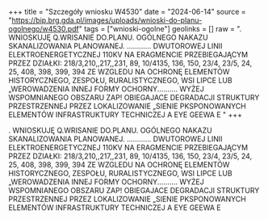 +++
title = "Szczegóły wniosku W4530"
date = "2024-06-14"
source = "https://bip.brg.gda.pl/images/uploads/wnioski-do-planu-ogolnego/w4530.pdf"
tags = ["wnioski-ogolne"]
geolinks = []
raw = ". WNIOSKUJĘ Q.WRISANIE DO.PLANU. OGÓLNEGO NAKAZU SKANALIZOWANIA PLANOWANEJ. ............ DWUTOROWEJ LINII ELEKTROENERGETYCZNEJ 110KV NA ERAGMENCIE PRZEBIEGAJĄCYM PRZEZ DZIAŁKI: 218/3,210,,217,,231, 89, 10/4135, 136, 150, 23/4, 23/5, 24, 25, 408, 398, 399, 394 ZE WZGLEDU NA OCHRONĘ ELEMENTÓW HISTORYCZNEGO, ZESPOŁU, RURALISTYCZNEGO, WSI LIPCE LUB „WEROWADZENIA INNEJ FORMY OCHORNY.......... WYŻEJ WSPOMNIANEGO OBSZARU ZAP! OBIEGAJACE DEGRADACJI STRUKTURY PRZESTRZENNEJ PRZEZ LOKALIZOWANIE „SIENIE PKSPONOWANYCH ELEMENTÓW INFRASTRUKTURY TECHNICZEJ  A EYE GEEWA E "
+++

. WNIOSKUJĘ Q.WRISANIE DO.PLANU. OGÓLNEGO NAKAZU SKANALIZOWANIA PLANOWANEJ. ............
DWUTOROWEJ LINII ELEKTROENERGETYCZNEJ 110KV NA ERAGMENCIE PRZEBIEGAJĄCYM PRZEZ DZIAŁKI:
218/3,210,,217,,231, 89, 10/4135, 136, 150, 23/4, 23/5, 24, 25, 408, 398, 399, 394 ZE WZGLEDU NA OCHRONĘ ELEMENTÓW
HISTORYCZNEGO, ZESPOŁU, RURALISTYCZNEGO, WSI LIPCE LUB „WEROWADZENIA INNEJ FORMY OCHORNY..........
WYŻEJ WSPOMNIANEGO OBSZARU ZAP! OBIEGAJACE DEGRADACJI STRUKTURY PRZESTRZENNEJ PRZEZ LOKALIZOWANIE
„SIENIE PKSPONOWANYCH ELEMENTÓW INFRASTRUKTURY TECHNICZEJ  A EYE GEEWA E



